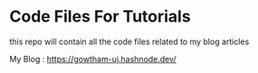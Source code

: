 # Code Files For Tutorials 

this repo will contain all the code files related to my blog articles 

My Blog : https://gowtham-uj.hashnode.dev/
